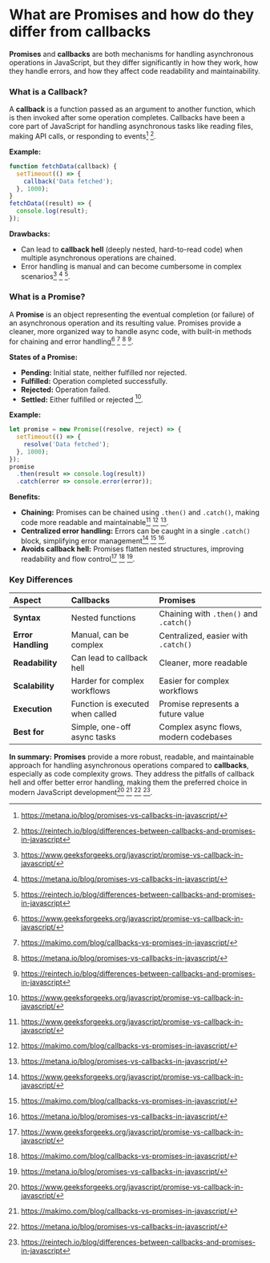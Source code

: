 
# What are Promises and how do they differ from callbacks

**Promises** and **callbacks** are both mechanisms for handling asynchronous operations in JavaScript, but they differ significantly in how they work, how they handle errors, and how they affect code readability and maintainability.

### What is a Callback?

A **callback** is a function passed as an argument to another function, which is then invoked after some operation completes. Callbacks have been a core part of JavaScript for handling asynchronous tasks like reading files, making API calls, or responding to events[^4] [^5].

**Example:**

```javascript
function fetchData(callback) {
  setTimeout(() => {
    callback('Data fetched');
  }, 1000);
}
fetchData((result) => {
  console.log(result);
});
```

**Drawbacks:**

- Can lead to **callback hell** (deeply nested, hard-to-read code) when multiple asynchronous operations are chained.
- Error handling is manual and can become cumbersome in complex scenarios[^1] [^4] [^5].


### What is a Promise?

A **Promise** is an object representing the eventual completion (or failure) of an asynchronous operation and its resulting value. Promises provide a cleaner, more organized way to handle async code, with built-in methods for chaining and error handling[^1] [^3] [^4] [^5].

**States of a Promise:**

- **Pending:** Initial state, neither fulfilled nor rejected.
- **Fulfilled:** Operation completed successfully.
- **Rejected:** Operation failed.
- **Settled:** Either fulfilled or rejected [^1].

**Example:**

```javascript
let promise = new Promise((resolve, reject) => {
  setTimeout(() => {
    resolve('Data fetched');
  }, 1000);
});
promise
  .then(result => console.log(result))
  .catch(error => console.error(error));
```

**Benefits:**

- **Chaining:** Promises can be chained using `.then()` and `.catch()`, making code more readable and maintainable[^1] [^3] [^4].
- **Centralized error handling:** Errors can be caught in a single `.catch()` block, simplifying error management[^1] [^3] [^4].
- **Avoids callback hell:** Promises flatten nested structures, improving readability and flow control[^1] [^3] [^4].


### Key Differences

| Aspect | Callbacks | Promises |
| :-- | :-- | :-- |
| **Syntax** | Nested functions | Chaining with `.then()` and `.catch()` |
| **Error Handling** | Manual, can be complex | Centralized, easier with `.catch()` |
| **Readability** | Can lead to callback hell | Cleaner, more readable |
| **Scalability** | Harder for complex workflows | Easier for complex workflows |
| **Execution** | Function is executed when called | Promise represents a future value |
| **Best for** | Simple, one-off async tasks | Complex async flows, modern codebases |

**In summary:**
**Promises** provide a more robust, readable, and maintainable approach for handling asynchronous operations compared to **callbacks**, especially as code complexity grows. They address the pitfalls of callback hell and offer better error handling, making them the preferred choice in modern JavaScript development[^1] [^3] [^4] [^5].

[^1]: https://www.geeksforgeeks.org/javascript/promise-vs-callback-in-javascript/

[^2]: https://www.reddit.com/r/node/comments/109xb3r/what_is_difference_between_callback_and/

[^3]: https://makimo.com/blog/callbacks-vs-promises-in-javascript/

[^4]: https://metana.io/blog/promises-vs-callbacks-in-javascript/

[^5]: https://reintech.io/blog/differences-between-callbacks-and-promises-in-javascript

[^6]: https://softwareengineering.stackexchange.com/questions/302455/is-there-really-a-fundamental-difference-between-callbacks-and-promises

[^7]: https://www.youtube.com/watch?v=ranuTFXPgbw

